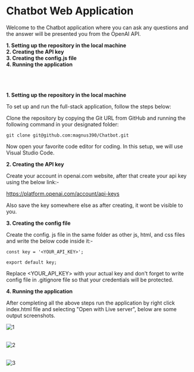 # Chatbot Web Application

Welcome to the Chatbot application where you can ask any questions and the answer will be presented you from the OpenAI API.

**1.  Setting up the repository in the local machine**<br/>
**2.  Creating the API key**<br/>
**3.  Creating the config.js file**<br/>
**4.  Running the application**<br/><br/><br/><br/>

**1. Setting up the repository in the local machine**

To set up and run the full-stack application, follow the steps below:

Clone the repository by copying the Git URL from GitHub and running the following command in your designated folder:

```
git clone git@github.com:magnus390/Chatbot.git
```

Now open your favorite code editor for coding. In this setup, we will use Visual Studio Code.

**2. Creating the API key**

Create your account in openai.com website, after that create your api key using the below link:-

https://platform.openai.com/account/api-keys

Also save the key somewhere else as after creating, it wont be visible to you.

**3. Creating the config file**

Create the config. js file in the same folder as other js, html, and css files and write the below code inside it:-

```
const key = '<YOUR_API_KEY>';

export default key;
```

Replace <YOUR_API_KEY> with your actual key and don't forget to write config file in .gitignore file so that your credentials will be protected.

**4.  Running the application**

After completing all the above steps run the application by right click index.html file and selecting "Open with Live server", below are some output screenshots.

![1](https://github.com/magnus390/Chatbot/assets/30699194/d4240e20-034d-4cda-a0b2-05725bf6ac48)<br/><br/>

![2](https://github.com/magnus390/Chatbot/assets/30699194/139217f7-f707-4f5e-be9a-53344f272492)<br/><br/>

![3](https://github.com/magnus390/Chatbot/assets/30699194/afb3206e-e660-4351-a863-452b345260e0)

